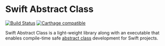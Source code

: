 # Swift Abstract Class

[![Build Status](https://travis-ci.com/uber/swift-abstract-class.svg?branch=master)](https://travis-ci.com/uber/swift-abstract-class?branch=master)
[![Carthage compatible](https://img.shields.io/badge/Carthage-compatible-4BC51D.svg?style=flat)](https://github.com/Carthage/Carthage)

Swift Abstract Class is a light-weight library along with an executable that enables compile-time safe [abstract class](https://docs.oracle.com/javase/tutorial/java/IandI/abstract.html) development for Swift projects.
